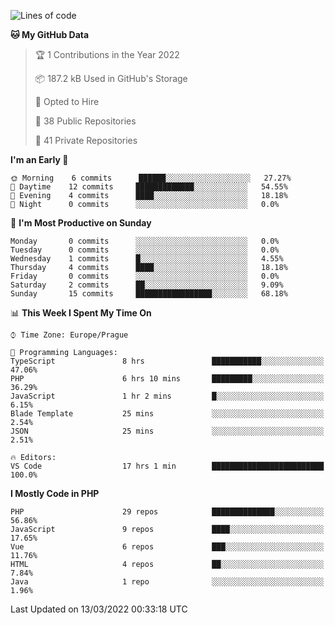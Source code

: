 <!--START_SECTION:waka-->
![Lines of code](https://img.shields.io/badge/From%20Hello%20World%20I%27ve%20Written-175%20Thousand%20lines%20of%20code-blue)

**🐱 My GitHub Data** 

> 🏆 1 Contributions in the Year 2022
 > 
> 📦 187.2 kB Used in GitHub's Storage 
 > 
> 💼 Opted to Hire
 > 
> 📜 38 Public Repositories 
 > 
> 🔑 41 Private Repositories  
 > 
**I'm an Early 🐤** 

```text
🌞 Morning    6 commits      ██████░░░░░░░░░░░░░░░░░░░   27.27% 
🌆 Daytime    12 commits     █████████████░░░░░░░░░░░░   54.55% 
🌃 Evening    4 commits      ████░░░░░░░░░░░░░░░░░░░░░   18.18% 
🌙 Night      0 commits      ░░░░░░░░░░░░░░░░░░░░░░░░░   0.0%

```
📅 **I'm Most Productive on Sunday** 

```text
Monday       0 commits      ░░░░░░░░░░░░░░░░░░░░░░░░░   0.0% 
Tuesday      0 commits      ░░░░░░░░░░░░░░░░░░░░░░░░░   0.0% 
Wednesday    1 commits      █░░░░░░░░░░░░░░░░░░░░░░░░   4.55% 
Thursday     4 commits      ████░░░░░░░░░░░░░░░░░░░░░   18.18% 
Friday       0 commits      ░░░░░░░░░░░░░░░░░░░░░░░░░   0.0% 
Saturday     2 commits      ██░░░░░░░░░░░░░░░░░░░░░░░   9.09% 
Sunday       15 commits     █████████████████░░░░░░░░   68.18%

```


📊 **This Week I Spent My Time On** 

```text
⌚︎ Time Zone: Europe/Prague

💬 Programming Languages: 
TypeScript               8 hrs               ███████████░░░░░░░░░░░░░░   47.06% 
PHP                      6 hrs 10 mins       █████████░░░░░░░░░░░░░░░░   36.29% 
JavaScript               1 hr 2 mins         █░░░░░░░░░░░░░░░░░░░░░░░░   6.15% 
Blade Template           25 mins             ░░░░░░░░░░░░░░░░░░░░░░░░░   2.54% 
JSON                     25 mins             ░░░░░░░░░░░░░░░░░░░░░░░░░   2.51%

🔥 Editors: 
VS Code                  17 hrs 1 min        █████████████████████████   100.0%

```

**I Mostly Code in PHP** 

```text
PHP                      29 repos            ██████████████░░░░░░░░░░░   56.86% 
JavaScript               9 repos             ████░░░░░░░░░░░░░░░░░░░░░   17.65% 
Vue                      6 repos             ███░░░░░░░░░░░░░░░░░░░░░░   11.76% 
HTML                     4 repos             ██░░░░░░░░░░░░░░░░░░░░░░░   7.84% 
Java                     1 repo              ░░░░░░░░░░░░░░░░░░░░░░░░░   1.96%

```



 Last Updated on 13/03/2022 00:33:18 UTC
<!--END_SECTION:waka-->
<!--
**AlexKratky/AlexKratky** is a ✨ _special_ ✨ repository because its `README.md` (this file) appears on your GitHub profile.

Here are some ideas to get you started:

- 🔭 I’m currently working on ...
- 🌱 I’m currently learning ...
- 👯 I’m looking to collaborate on ...
- 🤔 I’m looking for help with ...
- 💬 Ask me about ...
- 📫 How to reach me: ...
- 😄 Pronouns: ...
- ⚡ Fun fact: ...
-->
